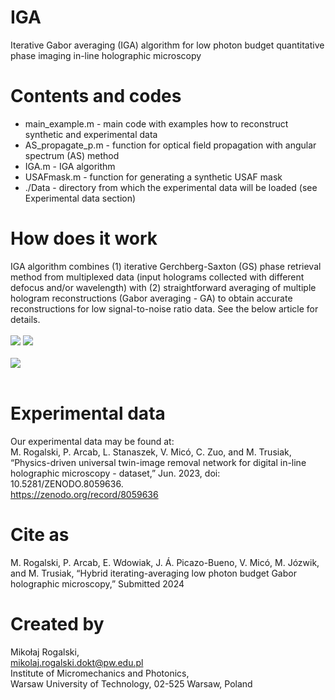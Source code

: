 # IGA
Iterative Gabor averaging (IGA) algorithm for low photon budget quantitative phase imaging in-line holographic microscopy

# Contents and codes
- main_example.m - main code with examples how to reconstruct synthetic and experimental data <br>
- AS_propagate_p.m - function for optical field propagation with angular spectrum (AS) method <br>
- IGA.m - IGA algorithm <br>
- USAFmask.m - function for generating a synthetic USAF mask <br>
- ./Data - directory from which the experimental data will be loaded (see Experimental data section) <br>

# How does it work
IGA algorithm combines (1) iterative Gerchberg-Saxton (GS) phase retrieval method from multiplexed data (input holograms collected with different defocus and/or wavelength) with (2) straightforward averaging of multiple hologram reconstructions (Gabor averaging - GA) to obtain accurate reconstructions for low signal-to-noise ratio data. See the below article for details. <br> <br>
![](https://github.com/MRogalski96/IGA/blob/main/gifs/IGAdemo1.gif) 
![](https://github.com/MRogalski96/IGA/blob/main/gifs/IGAdemo2.gif) <br> <br>
![](https://github.com/MRogalski96/IGA/blob/main/gifs/IGAdemo13.gif) <br> <br>

# Experimental data
Our experimental data may be found at: <br>
M. Rogalski, P. Arcab, L. Stanaszek, V. Micó, C. Zuo, and M. Trusiak, “Physics-driven universal twin-image removal network for digital in-line holographic microscopy - dataset,” Jun. 2023, doi: 10.5281/ZENODO.8059636. <br>
https://zenodo.org/record/8059636

# Cite as
M. Rogalski, P. Arcab, E. Wdowiak, J. Á. Picazo-Bueno, V. Micó, M. Józwik, and M. Trusiak, “Hybrid iterating-averaging low photon budget Gabor holographic microscopy,” Submitted 2024

# Created by
Mikołaj Rogalski, <br>
mikolaj.rogalski.dokt@pw.edu.pl <br>
Institute of Micromechanics and Photonics, <br>
Warsaw University of Technology, 02-525 Warsaw, Poland <br>

